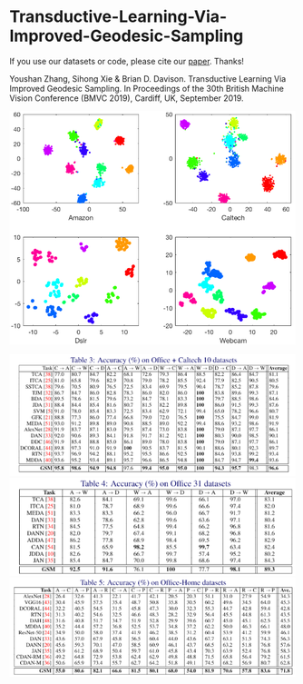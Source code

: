 # Transductive-Learning-Via-Improved-Geodesic-Sampling
If you use our datasets or code, please cite our [paper](http://www.cse.lehigh.edu/~brian/pubs/2019/BMVC/). Thanks!

Youshan Zhang, Sihong Xie & Brian D. Davison. Transductive Learning Via Improved Geodesic Sampling. In Proceedings of the 30th British Machine Vision Conference (BMVC 2019), Cardiff, UK, September 2019.

![Office+Caltech-10 results](https://github.com/heaventian93/Transductive-Learning-Via-ImprovedGeodesic-Sampling/blob/master/Results/tsne_OC.png)

![Office+Caltech-10 results](https://github.com/heaventian93/Transductive-Learning-Via-ImprovedGeodesic-Sampling/blob/master/Results/OC.png)
![Office 31 results](https://github.com/heaventian93/Transductive-Learning-Via-ImprovedGeodesic-Sampling/blob/master/Results/O31.png)
![Office-Home](https://github.com/heaventian93/Transductive-Learning-Via-ImprovedGeodesic-Sampling/blob/master/Results/OH.png)
